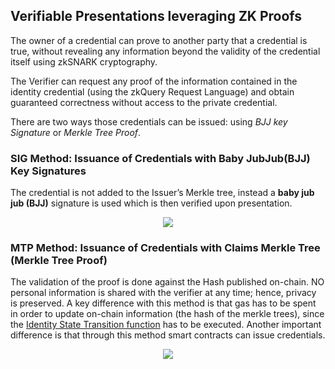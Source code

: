 ## Verifiable Presentations leveraging ZK Proofs

The owner of a credential can prove to another party that a credential is true, without revealing any information beyond the validity of the credential itself using zkSNARK cryptography.

The Verifier can request any proof of the information contained in the identity credential (using the zkQuery Request Language) and obtain guaranteed correctness without access to the private credential.

There are two ways those credentials can be issued: using *BJJ key Signature* or *Merkle Tree Proof*.


### SIG Method: Issuance of Credentials with Baby JubJub(BJJ) Key Signatures

The credential is not added to the Issuer’s Merkle tree, instead a **baby jub jub (BJJ)** signature is used which is then verified upon presentation.


<div align="center">
    <img src="../../imgs/babyjubjub.png"></img>
</div>

### MTP Method: Issuance of Credentials with Claims Merkle Tree (Merkle Tree Proof)

The validation of the proof is done against the Hash published on-chain. NO personal information is shared with the verifier at any time; hence, privacy is preserved. A key difference with this method is that gas has to be spent in order to update on-chain information (the hash of the merkle trees), since the [Identity State Transition function](https://docs.iden3.io/protocol/spec/#identity-state-update) has to be executed. Another important difference is that through this method smart contracts can issue credentials.

<div align="center">
    <img src="../../imgs/mtp.png"></img>
</div>
